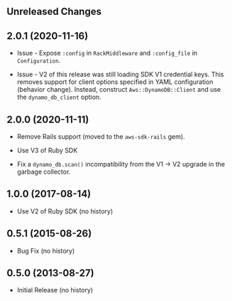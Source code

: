Unreleased Changes
------------------

2.0.1 (2020-11-16)
------------------

* Issue - Expose `:config` in `RackMiddleware` and `:config_file` in `Configuration`.

* Issue - V2 of this release was still loading SDK V1 credential keys. This removes support for client options specified in YAML configuration (behavior change). Instead, construct `Aws::DynamoDB::Client` and use the `dynamo_db_client` option.

2.0.0 (2020-11-11)
------------------

* Remove Rails support (moved to the `aws-sdk-rails` gem).

* Use V3 of Ruby SDK

* Fix a `dynamo_db.scan()` incompatibility from the V1 -> V2 upgrade in the garbage collector.

1.0.0 (2017-08-14)
------------------

* Use V2 of Ruby SDK (no history)


0.5.1 (2015-08-26)
------------------

* Bug Fix (no history)

0.5.0 (2013-08-27)
------------------

* Initial Release (no history)
